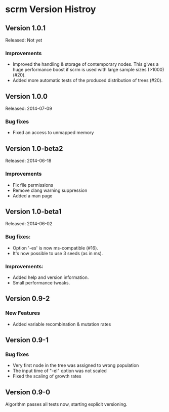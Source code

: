 scrm Version Histroy
========================

Version 1.0.1 
------------------------
Released: Not yet

### Improvements
+ Improved the handling & storage of contemporary nodes. This gives a huge
  performance boost if scrm is used with large sample sizes (>1000) (#20). 
+ Added more automatic tests of the produced distribution of trees (#20).



Version 1.0.0 
------------------------
Released: 2014-07-09

### Bug fixes
+ Fixed an access to unmapped memory



Version 1.0-beta2
------------------------
Released: 2014-06-18

### Improvements
+ Fix file permissions
+ Remove clang warning suppression
+ Added a man page



Version 1.0-beta1
------------------------
Released: 2014-06-02

### Bug fixes:
+ Option '-es' is now ms-compatible (#16).
+ It's now possible to use 3 seeds (as in ms).

### Improvements:
+ Added help and version information.
+ Small performance tweaks.



Version 0.9-2
------------------------

### New Features
+ Added variable recombination & mutation rates



Version 0.9-1
------------------------

### Bug fixes
+ Very first node in the tree was assigned to wrong population
+ The input time of "-eI" option was not scaled
+ Fixed the scaling of growth rates



Version 0.9-0
------------------------

Algorithm passes all tests now, starting explicit versioning.
